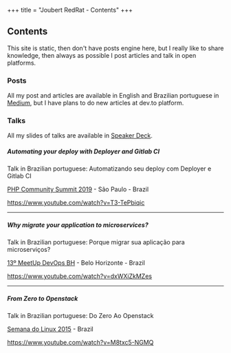 +++
title = "Joubert RedRat - Contents"
+++

## Contents

This site is static, then don't have posts engine here, but I really like to share knowledge, then always as possible I post articles and talk in open platforms.

### Posts

All my post and articles are available in English and Brazilian portuguese in [Medium](https://medium.com/@joubertredrat), but I have plans to do new articles at dev.to platform.

### Talks

All my slides of talks are available in [Speaker Deck](https://speakerdeck.com/joubertredrat).

##### Automating your deploy with Deployer and Gitlab CI

Talk in Brazilian portuguese: Automatizando seu deploy com Deployer e Gitlab CI

[PHP Community Summit 2019](https://php.locaweb.com.br/) - São Paulo - Brazil

https://www.youtube.com/watch?v=T3-TePbiqic

---

##### Why migrate your application to microservices?

Talk in Brazilian portuguese: Porque migrar sua aplicação para microserviços?

[13º MeetUp DevOps BH](https://www.meetup.com/pt-BR/DevOps-Belo-Horizonte/events/253566798/) - Belo Horizonte - Brazil

https://www.youtube.com/watch?v=dxWXiZkMZes

---

##### From Zero to Openstack

Talk in Brazilian portuguese: Do Zero Ao Openstack

[Semana do Linux 2015](https://coletivo.semanadolinux.com.br/) - Brazil

https://www.youtube.com/watch?v=M8txc5-NGMQ
